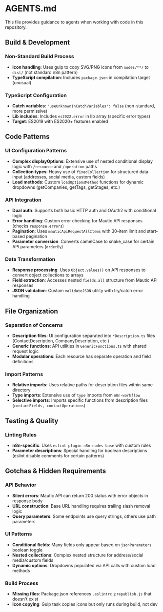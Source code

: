 # AGENTS.md

This file provides guidance to agents when working with code in this repository.

## Build & Development

### Non-Standard Build Process
- **Icon handling**: Uses gulp to copy SVG/PNG icons from `nodes/**/` to `dist/` (not standard n8n pattern)
- **TypeScript compilation**: Includes `package.json` in compilation target (unusual)

### TypeScript Configuration
- **Catch variables**: `"useUnknownInCatchVariables": false` (non-standard, more permissive)
- **Lib includes**: Includes `es2022.error` in lib array (specific error types)
- **Target**: ES2019 with ES2020+ features enabled

## Code Patterns

### UI Configuration Patterns
- **Complex displayOptions**: Extensive use of nested conditional display logic with `/resource` and `/operation` paths
- **Collection types**: Heavy use of `fixedCollection` for structured data input (addresses, social media, custom fields)
- **Load methods**: Custom `loadOptionsMethod` functions for dynamic dropdowns (getCompanies, getTags, getStages, etc.)

### API Integration
- **Dual auth**: Supports both basic HTTP auth and OAuth2 with conditional logic
- **Error handling**: Custom error checking for Mautic API responses (checks `response.errors`)
- **Pagination**: Uses `mauticApiRequestAllItems` with 30-item limit and start-based pagination
- **Parameter conversion**: Converts camelCase to snake_case for certain API parameters (`orderBy`)

### Data Transformation
- **Response processing**: Uses `Object.values()` on API responses to convert object collections to arrays
- **Field extraction**: Accesses nested `fields.all` structure from Mautic API responses
- **JSON validation**: Custom `validateJSON` utility with try/catch error handling

## File Organization

### Separation of Concerns
- **Description files**: UI configuration separated into `*Description.ts` files (ContactDescription, CompanyDescription, etc.)
- **Generic functions**: API utilities in `GenericFunctions.ts` with shared request logic
- **Modular operations**: Each resource has separate operation and field definitions

### Import Patterns
- **Relative imports**: Uses relative paths for description files within same directory
- **Type imports**: Extensive use of `type` imports from `n8n-workflow`
- **Selective imports**: Imports specific functions from description files (`contactFields, contactOperations`)

## Testing & Quality

### Linting Rules
- **n8n-specific**: Uses `eslint-plugin-n8n-nodes-base` with custom rules
- **Parameter descriptions**: Special handling for boolean descriptions (eslint disable comments for certain patterns)

## Gotchas & Hidden Requirements

### API Behavior
- **Silent errors**: Mautic API can return 200 status with error objects in response body
- **URL construction**: Base URL handling requires trailing slash removal logic
- **Query parameters**: Some endpoints use query strings, others use path parameters

### UI Patterns
- **Conditional fields**: Many fields only appear based on `jsonParameters` boolean toggle
- **Nested collections**: Complex nested structure for address/social media/custom fields
- **Dynamic options**: Dropdowns populated via API calls with custom load methods

### Build Process
- **Missing files**: Package.json references `.eslintrc.prepublish.js` that doesn't exist
- **Icon copying**: Gulp task copies icons but only runs during build, not dev
